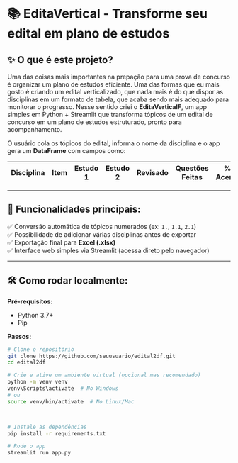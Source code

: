 # 📚 EditaVertical - Transforme seu edital em plano de estudos

## ✨ O que é este projeto?

Uma das coisas mais importantes na prepação para uma prova de concurso é organizar um plano de estudos eficiente. Uma das formas que eu mais gosto é criando um edital verticalizado, que nada mais é do que dispor as disciplinas em um formato de tabela, que acaba sendo mais adequado para monitorar o progresso. Nesse sentido criei o **EditaVerticalF**, um app simples em Python + Streamlit que transforma tópicos de um edital de concurso em um plano de estudos estruturado, pronto para acompanhamento.

O usuário cola os tópicos do edital, informa o nome da disciplina e o app gera um **DataFrame** com campos como:

| Disciplina | Item | Estudo 1 | Estudo 2 | Revisado | Questões Feitas | % Acerto |
|---|---|---|---|---|---|---|


---


## 🚀 Funcionalidades principais:

✅ Conversão automática de tópicos numerados (ex: `1.`, `1.1`, `2.1`)  
✅ Possibilidade de adicionar várias disciplinas antes de exportar  
✅ Exportação final para **Excel (.xlsx)**  
✅ Interface web simples via Streamlit (acessa direto pelo navegador)

---


## 🛠️ Como rodar localmente:

**Pré-requisitos:**

- Python 3.7+
- Pip

**Passos:**

```bash
# Clone o repositório
git clone https://github.com/seuusuario/edital2df.git
cd edital2df

# Crie e ative um ambiente virtual (opcional mas recomendado)
python -m venv venv
venv\Scripts\activate  # No Windows
# ou
source venv/bin/activate  # No Linux/Mac



# Instale as dependências
pip install -r requirements.txt

# Rode o app
streamlit run app.py
